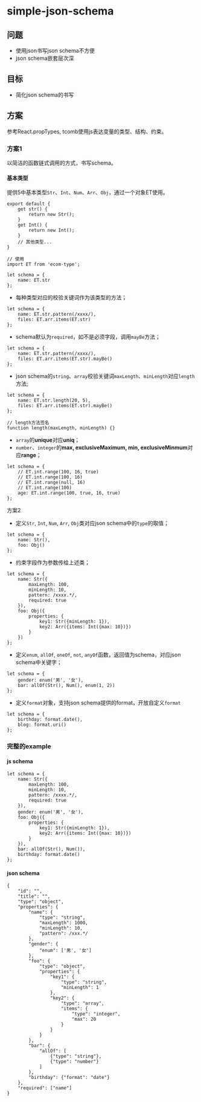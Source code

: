 # simple-json-schema

## 问题
+ 使用json书写json schema不方便
+ json schema嵌套层次深

## 目标
+ 简化json schema的书写

## 方案

参考React.propTypes, tcomb使用js表达变量的类型、结构、约束。

### 方案1
以简洁的函数链式调用的方式，书写schema。

#### 基本类型
提供5中基本类型`Str`、`Int`、`Num`、`Arr`、`Obj`，通过一个对象ET使用。

```
export default {
    get str() {
        return new Str();
    }
    get Int() {
        return new Int();
    }
    // 其他类型...
}

// 使用
import ET from 'ecom-type';

let schema = {
    name: ET.str
};
```

+ 每种类型对应的校验关键词作为该类型的方法；

```
let schema = {
    name: ET.str.pattern(/xxxx/),
    files: ET.arr.items(ET.str)
};
```

+ schema默认为`required`，如不是必须字段，调用`mayBe`方法；

```
let schema = {
    name: ET.str.pattern(/xxxx/),
    files: ET.arr.items(ET.str).mayBe()
};
```

+ json schema的`string`、`array`校验关键词`maxLength`、`minLength`对应`length`方法;

```
let schema = {
    name: ET.str.length(20, 5),
    files: ET.arr.items(ET.str).mayBe()
};

// length方法签名
function length(maxLength, minLength) {}

```

+ `array`的**unique**对应**uniq**；
+ `number`、`integer`的**max, exclusiveMaximum, min, exclusiveMinmum**对应**range**；

```
let schema = {
    // ET.int.range(100, 16, true)
    // ET.int.range(100, 16)
    // ET.int.range(null, 16)
    // ET.int.range(100)
    age: ET.int.range(100, true, 16, true)
};
```

方案2

+ 定义`Str`, `Int`, `Num`, `Arr`, `Obj`类对应json schema中的`type`的取值；

```
let schema = {
    name: Str(),
    foo: Obj()
};
```

+ 约束字段作为参数传给上述类；

```
let schema = {
    name: Str({
        maxLength: 100,
        minLength: 10,
        pattern: /xxxx.*/,
        required: true
    }),
    foo: Obj({
        properties: {
            key1: Str({minLength: 1}),
            key2: Arr({items: Int({max: 10})})
        }
    })
};

```

+ 定义`enum`, `allOf`, `oneOf`, `not`, `anyOf`函数，返回值为schema，对应json schema中关键字；

```
let schema = {
    gender: enum('男', '女'),
    bar: allOf(Str(), Num(), enum(1, 2))
};
```

+ 定义`format`对象，支持json schema提供的format，开放自定义`format`

```
let schema = {
    birthday: format.date(),
    blog: format.uri()
};
```

### 完整的example

#### js schema

```
let schema = {
    name: Str({
        maxLength: 100,
        minLength: 10,
        pattern: /xxxx.*/,
        required: true
    }),
    gender: enum('男', '女'),
    foo: Obj({
        properties: {
            key1: Str({minLength: 1}),
            key2: Arr({items: Int({max: 10})})
        }
    }),
    bar: allOf(Str(), Num()),
    birthday: format.date()
};
```

#### json schema
```
{
    "id": "",
    "title": "",
    "type": "object",
    "properties": {
        "name": {
            "type": "string",
            "maxLength": 1000,
            "minLength": 10,
            "pattern": /xxx.*/
        },
        "gender": {
            "enum": ['男', '女']
        },
        "foo": {
            "type": "object",
            "properties": {
                "key1": {
                    "type": "string",
                    "minLength": 1
                },
                "key2": {
                    "type": "array",
                    "items": {
                        "type": "integer",
                        "max": 20
                    }
                }
            }
        },
        "bar": {
            "allOf": [
                {"type": "string"},
                {"type": "number"}
            ]
        },
        "birthday": {"format": "date"}
    },
    "required": ["name"]
}
```
